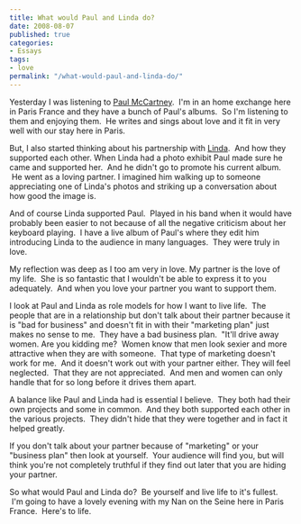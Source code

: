```yaml
---
title: What would Paul and Linda do?
date: 2008-08-07
published: true
categories:
- Essays
tags:
- love
permalink: "/what-would-paul-and-linda-do/"
---
```

Yesterday I was listening to <a href="http://www.paulmccartney.com/" rel="nofollow">Paul McCartney</a>.  I'm in an home exchange here in Paris France and they have a bunch of Paul's albums.  So I'm listening to them and enjoying them.  He writes and sings about love and it fit in very well with our stay here in Paris.

But, I also started thinking about his partnership with <a href="http://en.wikipedia.org/wiki/Linda_McCartney" rel="nofollow">Linda</a>.  And how they supported each other. When Linda had a photo exhibit Paul made sure he came and supported her.  And he didn't go to promote his current album.  He went as a loving partner. I imagined him walking up to someone appreciating one of Linda's photos and striking up a conversation about how good the image is.

And of course Linda supported Paul.  Played in his band when it would have probably been easier to not because of all the negative criticism about her keyboard playing.  I have a live album of Paul's where they edit him introducing Linda to the audience in many languages.  They were truly in love.

My reflection was deep as I too am very in love. My partner  is the love of my life.  She is so fantastic that I wouldn't be able to express it to you adequately.  And when you love your partner you want to support them.

I look at Paul and Linda as role models for how I want to live life.  The people that are in a relationship but don't talk about their partner because it is "bad for business" and doesn't fit in with their "marketing plan" just makes no sense to me.  They have a bad business plan.  "It'll drive away women. Are you kidding me?  Women know that men look sexier and more attractive when they are with someone.  That type of marketing doesn't work for me.  And it doesn't work out with your partner either. They will feel neglected.  That they are not appreciated.  And men and women can only handle that for so long before it drives them apart.

A balance like Paul and Linda had is essential I believe.  They both had their own projects and some in common.  And they both supported each other in the various projects.  They didn't hide that they were together and in fact it helped greatly.

If you don't talk about your partner because of "marketing" or your "business plan" then look at yourself.  Your audience will find you, but will think you're not completely truthful if they find out later that you are hiding your partner.

So what would Paul and Linda do?  Be yourself and live life to it's fullest.  I'm going to have a lovely evening with my Nan on the Seine here in Paris France.  Here's to life.